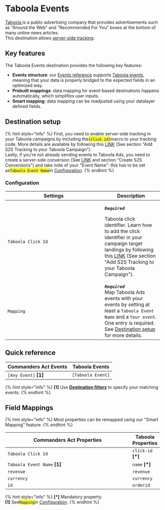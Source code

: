 # Taboola Events

[Taboola ](https://www.taboola.com)is a public advertising company that provides advertisements such as "Around the Web" and "Recommended For You" boxes at the bottom of many online news articles.\
This destination allows [server-side tracking](https://help.taboola.com/hc/en-us/articles/115006850567-How-to-Track-Conversions-Using-Server-to-Server-Integration-S2S-).

## Key features

The Taboola Events destination provides the following key features:

* **Events structure**: our [Events reference](https://community.commandersact.com/platform-x/developers/tracking/events-reference) supports [Taboola events](https://help.taboola.com/hc/en-us/articles/115006850567-How-to-Track-Conversions-Using-Server-to-Server-Integration-S2S-), meaning that your data is properly bridged to the expected fields in an optimized way.
* **Prebuilt mappings**: data mapping for event-based destinations happens automatically, which simplifies user inputs.
* **Smart mapping**: data mapping can be readjusted using your datalayer defined fields.

## Destination setup

{% hint style="info" %}
First, you need to enable server-side tracking in your Taboola campaigns by including the<mark style="color:blue;">`{click_id}`</mark>macro to your tracking code. More details are available by following this [LINK](https://help.taboola.com/hc/en-us/articles/115006850567-How-to-Track-Conversions-Using-Server-to-Server-Integration-S2S-) (See section "Add S2S Tracking to your Taboola Campaign"). \
Lastly, if you're not already sending events to Taboola Ads, you need to create a server-side conversion (See [LINK](https://help.taboola.com/hc/en-us/articles/115006850567-How-to-Track-Conversions-Using-Server-to-Server-Integration-S2S-) and section "Create S2S Conversions") and take note of your "Event Name": this has to be set as<mark style="color:blue;">`Taboola Event Name`</mark>in [Configuration](taboola-events.md#configuration).
{% endhint %}

### Configuration

<table><thead><tr><th width="300">Settings</th><th>Description</th></tr></thead><tbody><tr><td><code>Taboola Click Id</code></td><td><p><em><strong><code>Required</code></strong></em></p><p>Taboola click identifier. Learn how to add the click identifier in your campaign target landings by following this <a href="https://help.taboola.com/hc/en-us/articles/115006850567-How-to-Track-Conversions-Using-Server-to-Server-Integration-S2S-">LINK</a> (See section "Add S2S Tracking to your Taboola Campaign").</p></td></tr><tr><td><code>Mapping</code></td><td><em><strong><code>Required</code></strong></em><br>Map Taboola Ads events with your events by setting at least a <code>Taboola Event Name</code> and a <code>Your event</code>. One entry is required. See <a href="taboola-events.md#destination-setup">Destination setup</a> for more details.</td></tr></tbody></table>

## Quick reference

| Commanders Act Events  | Taboola Events    |
| ---------------------- | ----------------- |
| `[Any Event]` **\[1]** | `[Taboola Event]` |

{% hint style="info" %}
**\[1]** Use [**Destination filters**](https://doc.commandersact.com/features/destinations/destination-filters) to specify your matching events.
{% endhint %}

## Field Mappings

{% hint style="info" %}
Most properties can be remapped using our "Smart Mapping" feature.
{% endhint %}

<table><thead><tr><th width="456">Commanders Act Properties</th><th>Taboola Properties</th></tr></thead><tbody><tr><td><code>Taboola Click Id</code></td><td><code>click-id</code> <strong>[*]</strong></td></tr><tr><td><code>Taboola Event Name</code> <strong>[1]</strong></td><td><code>name</code> <strong>[*]</strong></td></tr><tr><td><code>revenue</code></td><td><code>revenue</code></td></tr><tr><td><code>currency</code></td><td><code>currency</code></td></tr><tr><td><code>id</code></td><td><code>orderid</code></td></tr></tbody></table>

{% hint style="info" %}
**\[\*]** Mandatory property.\
**\[1]** See<mark style="color:blue;">`Mapping`</mark>in [Configuration](taboola-events.md#configuration).
{% endhint %}
